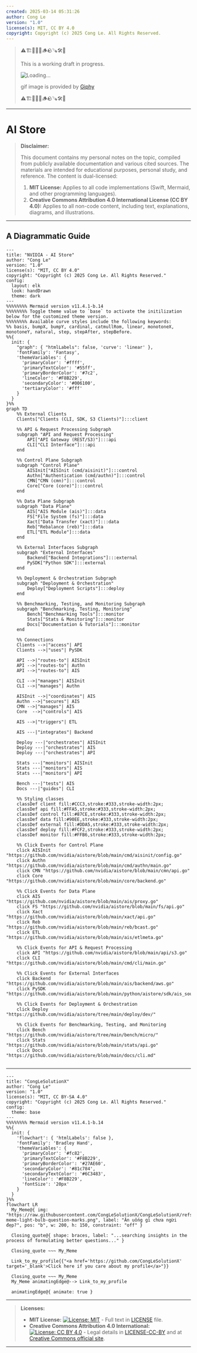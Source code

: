 ```yaml
---
created: 2025-03-14 05:31:26
author: Cong Le
version: "1.0"
license(s): MIT, CC BY 4.0
copyright: Copyright (c) 2025 Cong Le. All Rights Reserved.
---
```



> ⚠️🏗️🚧🦺🧱🪵🪨🪚🛠️👷
> 
> This is a working draft in progress.
> 
> ![Loading...](https://media1.giphy.com/media/v1.Y2lkPTc5MGI3NjExemZ4amdqcDJwMmZjYTkydGxyZ2s2cWxiMDlsYWRmN2NsNWliNzExcyZlcD12MV9pbnRlcm5hbF9naWZfYnlfaWQmY3Q9Zw/HVdvU0U6VqdjO/giphy.gif)
> 
> gif image is provided by [Giphy](https://giphy.com)
> 
> ⚠️🏗️🚧🦺🧱🪵🪨🪚🛠️👷

----


# AI Store
> **Disclaimer:**
>
> This document contains my personal notes on the topic,
> compiled from publicly available documentation and various cited sources.
> The materials are intended for educational purposes, personal study, and reference.
> The content is dual-licensed:
> 1. **MIT License:** Applies to all code implementations (Swift, Mermaid, and other programming languages).
> 2. **Creative Commons Attribution 4.0 International License (CC BY 4.0):** Applies to all non-code content, including text, explanations, diagrams, and illustrations.
---


## A Diagrammatic Guide 


```mermaid
---
title: "NVIDIA - AI Store"
author: "Cong Le"
version: "1.0"
license(s): "MIT, CC BY 4.0"
copyright: "Copyright (c) 2025 Cong Le. All Rights Reserved."
config:
  layout: elk
  look: handDrawn
  theme: dark
---
%%%%%%%% Mermaid version v11.4.1-b.14
%%%%%%%% Toggle theme value to `base` to activate the initilization below for the customized theme version.
%%%%%%%% Available curve styles include the following keywords:
%% basis, bumpX, bumpY, cardinal, catmullRom, linear, monotoneX, monotoneY, natural, step, stepAfter, stepBefore.
%%{
  init: {
    "graph": { "htmlLabels": false, 'curve': 'linear' },
    'fontFamily': 'Fantasy',
    'themeVariables': {
      'primaryColor': '#ffff',
      'primaryTextColor': '#55ff',
      'primaryBorderColor': '#7c2',
      'lineColor': '#F8B229',
      'secondaryColor': '#006100',
      'tertiaryColor': '#fff'
    }
  }
}%%
graph TD
    %% External Clients
    Clients["Clients (CLI, SDK, S3 Clients)"]:::client

    %% API & Request Processing Subgraph
    subgraph "API and Request Processing"
        API["API Gateway (REST/S3)"]:::api
        CLI["CLI Interface"]:::api
    end

    %% Control Plane Subgraph
    subgraph "Control Plane"
        AISInit["AISInit (cmd/aisinit)"]:::control
        Authn["Authentication (cmd/authn)"]:::control
        CMN["CMN (cmn)"]:::control
        Core["Core (core)"]:::control
    end

    %% Data Plane Subgraph
    subgraph "Data Plane"
        AIS["AIS Module (ais)"]:::data
        FS["File System (fs)"]:::data
        Xact["Data Transfer (xact)"]:::data
        Reb["Rebalance (reb)"]:::data
        ETL["ETL Module"]:::data
    end

    %% External Interfaces Subgraph
    subgraph "External Interfaces"
        Backend["Backend Integrations"]:::external
        PySDK["Python SDK"]:::external
    end

    %% Deployment & Orchestration Subgraph
    subgraph "Deployment & Orchestration"
        Deploy["Deployment Scripts"]:::deploy
    end

    %% Benchmarking, Testing, and Monitoring Subgraph
    subgraph "Benchmarking, Testing, Monitoring"
        Bench["Benchmarking Tools"]:::monitor
        Stats["Stats & Monitoring"]:::monitor
        Docs["Documentation & Tutorials"]:::monitor
    end

    %% Connections
    Clients -->|"access"| API
    Clients -->|"uses"| PySDK

    API -->|"routes-to"| AISInit
    API -->|"routes-to"| Authn
    API -->|"routes-to"| AIS

    CLI -->|"manages"| AISInit
    CLI -->|"manages"| Authn

    AISInit -->|"coordinates"| AIS
    Authn -->|"secures"| AIS
    CMN -->|"manages"| AIS
    Core  -->|"controls"| AIS

    AIS -->|"triggers"| ETL

    AIS ---|"integrates"| Backend

    Deploy ---|"orchestrates"| AISInit
    Deploy ---|"orchestrates"| AIS
    Deploy ---|"orchestrates"| API

    Stats ---|"monitors"| AISInit
    Stats ---|"monitors"| AIS
    Stats ---|"monitors"| API

    Bench ---|"tests"| AIS
    Docs ---|"guides"| CLI

    %% Styling classes
    classDef client fill:#CCC3,stroke:#333,stroke-width:2px;
    classDef api fill:#FFA5,stroke:#333,stroke-width:2px;
    classDef control fill:#87CE,stroke:#333,stroke-width:2px;
    classDef data fill:#90EE,stroke:#333,stroke-width:2px;
    classDef external fill:#DDA5,stroke:#333,stroke-width:2px;
    classDef deploy fill:#FCF2,stroke:#333,stroke-width:2px;
    classDef monitor fill:#FFB6,stroke:#333,stroke-width:2px;

    %% Click Events for Control Plane
    click AISInit "https://github.com/nvidia/aistore/blob/main/cmd/aisinit/config.go"
    click Authn "https://github.com/nvidia/aistore/blob/main/cmd/authn/main.go"
    click CMN "https://github.com/nvidia/aistore/blob/main/cmn/api.go"
    click Core "https://github.com/nvidia/aistore/blob/main/core/backend.go"

    %% Click Events for Data Plane
    click AIS "https://github.com/nvidia/aistore/blob/main/ais/proxy.go"
    click FS "https://github.com/nvidia/aistore/blob/main/fs/api.go"
    click Xact "https://github.com/nvidia/aistore/blob/main/xact/api.go"
    click Reb "https://github.com/nvidia/aistore/blob/main/reb/bcast.go"
    click ETL "https://github.com/nvidia/aistore/blob/main/ais/etlmeta.go"

    %% Click Events for API & Request Processing
    click API "https://github.com/nvidia/aistore/blob/main/api/s3.go"
    click CLI "https://github.com/nvidia/aistore/blob/main/cmd/cli/main.go"

    %% Click Events for External Interfaces
    click Backend "https://github.com/nvidia/aistore/blob/main/ais/backend/aws.go"
    click PySDK "https://github.com/nvidia/aistore/blob/main/python/aistore/sdk/ais_source.py"

    %% Click Events for Deployment & Orchestration
    click Deploy "https://github.com/nvidia/aistore/tree/main/deploy/dev/"

    %% Click Events for Benchmarking, Testing, and Monitoring
    click Bench "https://github.com/nvidia/aistore/tree/main/bench/micro/"
    click Stats "https://github.com/nvidia/aistore/blob/main/stats/api.go"
    click Docs "https://github.com/nvidia/aistore/blob/main/docs/cli.md"
    
```


---

<!-- 
```mermaid
%% Current Mermaid version
info
```  -->


```mermaid
---
title: "CongLeSolutionX"
author: "Cong Le"
version: "1.0"
license(s): "MIT, CC BY-SA 4.0"
copyright: "Copyright (c) 2025 Cong Le. All Rights Reserved."
config:
  theme: base
---
%%%%%%%% Mermaid version v11.4.1-b.14
%%{
  init: {
    'flowchart': { 'htmlLabels': false },
    'fontFamily': 'Bradley Hand',
    'themeVariables': {
      'primaryColor': '#fc82',
      'primaryTextColor': '#F8B229',
      'primaryBorderColor': '#27AE60',
      'secondaryColor': '#81c784',
      'secondaryTextColor': '#6C3483',
      'lineColor': '#F8B229',
      'fontSize': '20px'
    }
  }
}%%
flowchart LR
  My_Meme@{ img: "https://raw.githubusercontent.com/CongLeSolutionX/CongLeSolutionX/refs/heads/main/assets/images/My-meme-light-bulb-question-marks.png", label: "Ăn uống gì chưa ngừi đẹp?", pos: "b", w: 200, h: 150, constraint: "off" }

  Closing_quote@{ shape: braces, label: "...searching insights in the process of formulating better questions..." }

  Closing_quote ~~~ My_Meme
    
  Link_to_my_profile{{"<a href='https://github.com/CongLeSolutionX' target='_blank'>Click here if you care about my profile</a>"}}

  Closing_quote ~~~ My_Meme
  My_Meme animatingEdge@--> Link_to_my_profile
  
  animatingEdge@{ animate: true }

```

---
> **Licenses:**
>
> - **MIT License:**  [![License: MIT](https://img.shields.io/badge/License-MIT-yellow.svg)](LICENSE) - Full text in [LICENSE](LICENSE) file.
> - **Creative Commons Attribution 4.0 International:** [![License: CC BY 4.0](https://licensebuttons.net/l/by/4.0/88x31.png)](LICENSE-CC-BY) - Legal details in [LICENSE-CC-BY](LICENSE-CC-BY) and at [Creative Commons official site](http://creativecommons.org/licenses/by/4.0/).
> 
---
